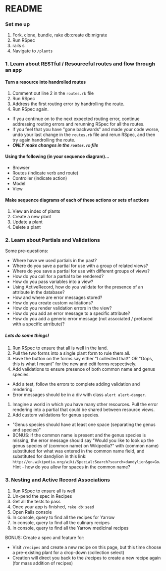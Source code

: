 # README

### Set me up

1. Fork, clone, bundle, rake db:create db:migrate
1. Run RSpec
1. rails s
1. Navigate to `/plants`

### 1. Learn about RESTful / Resourceful routes and flow through an app

#### Turn a resource into handrolled routes

1. Comment out line 2 in the `routes.rb` file
1. Run RSpec
1. Address the first routing error by handrolling the route.
1. Run RSpec again.
  * If you continue on to the next expected routing error, continue addressing routing errors and rerunning RSpec for all the routes.
  * If you feel that you have "gone backwards" and made your code worse, undo your last change in the `routes.rb` file and rerun RSpec, and then try again handrolling the route.
  * ***ONLY make changes in the `routes.rb` file***

#### Using the following (in your sequence diagram)...

  * Browser
  * Routes (indicate verb and route)
  * Controller (indicate action)
  * Model
  * View

#### Make sequence diagrams of each of these actions or sets of actions

  1. View an index of plants
  1. Create a new plant
  1. Update a plant
  1. Delete a plant

### 2. Learn about Partials and Validations

Some pre-questions:

* Where have we used partials in the past?
* Where do you save a partial for use with a group of related views?
* Where do you save a partial for use with different groups of views?
* How do you call for a partial to be rendered?
* How do you pass variables into a view?
* Using ActiveRecord, how do you validate for the presence of an attribute in the database?
* How and where are error messages stored?
* How do you create custom validations?
* How do you render validation errors in the view?
* How do you add an error message to a specific attribute?
* How do you add a generic error message (not associated / prefaced with a specific atrribute)?

##### Lets do some things!

1. Run RSpec to ensure that all is well in the land.
1. Pull the two forms into a single plant form to rule them all.
1. Have the button on the forms say either "I collected that!" OR "Oops, this is what I meant" for the new and edit forms respectively.
1. Add validations to ensure presence of both common name and genus species.
  * Add a test, follow the errors to complete adding validation and rendering.
  * Error messages should be in a div with class `alert alert-danger`.
1. Imagine a world in which you have many other resources. Pull the error rendering into a partial that could be shared between resource views.
1. Add custom validations for genus species.
  * "Genus species should have at least one space (separating the genus and species)"
  * BONUS: if the common name is present and the genus species is missing, the error message should say "Would you like to look up the genus species of (common name) on Wikipedia?" with (common name) substituted for what was entered in the common name field, and substituted for dandylion in this link: `http://en.wikipedia.org/wiki/Special:Search?search=dandylion&go=Go`. Hint - how do you allow for spaces in the common name?

### 3. Nesting and Active Record Associations

1. Run RSpec to ensure all is well
1. Un-pend the spec in Recipes
1. Get all the tests to pass
1. Once your app is finished, `rake db:seed`
1. Open Rails console
1. In console, query to find all the recipes for Yarrow
1. In console, query to find all the culinary recipes
1. In console, query to find all the Yarrow medicinal recipes

BONUS: Create a spec and feature for:
* Visit `/recipes` and create a new recipe on this page, but this time choose a pre-existing plant for a drop-down (collection select)
* Creation will direct you back to the /recipes to create a new recipe again (for mass addition of recipes)
